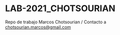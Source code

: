 # LAB-2021_CHOTSOURIAN
Repo de trabajo Marcos Chotsourian /
Contacto a chotsourian.marcos@gmail.com
